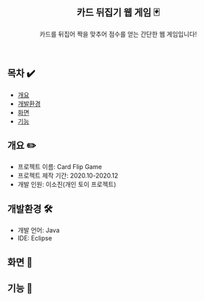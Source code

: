 <div align="center">

## 카드 뒤집기 웹 게임 🃏
카드를 뒤집어 짝을 맞추어 점수를 얻는 간단한 웹 게임입니다!<br />
<br />
<br />
</div>

## 목차 ✔️
  - [개요](#개요)
  - [개발환경](#개발환경)
  - [화면](#화면)
  - [기능](#기능)

## 개요 ✏️
* 프로젝트 이름: Card Flip Game
* 프로젝트 제작 기간: 2020.10-2020.12
* 개발 인원: 이소진(개인 토이 프로젝트)

## 개발환경 🛠️
* 개발 언어: Java
* IDE: Eclipse

## 화면 📱


## 기능 🖤
